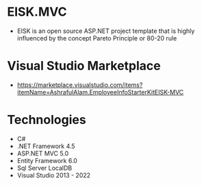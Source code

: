 # EISK.MVC
+ EISK is an open source ASP.NET project template that is highly influenced by the concept Pareto Principle or 80-20 rule

# Visual Studio Marketplace
+ https://marketplace.visualstudio.com/items?itemName=AshrafulAlam.EmployeeInfoStarterKitEISK-MVC

# Technologies
+ C#
+ .NET Framework 4.5
+ ASP.NET MVC 5.0
+ Entity Framework 6.0
+ Sql Server LocalDB
+ Visual Studio 2013 - 2022
